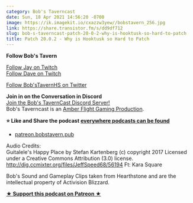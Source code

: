 ```yaml
---
category: Bob's Taverncast
date: Sun, 18 Apr 2021 14:56:20 -0700
image: https://ik.imagekit.io/cxazzw3yew//bobstavern_256.jpg
link: https://share.transistor.fm/s/dd9df712
slug: bob-s-taverncast-patch-20-0-2-why-is-hooktusk-so-hard-to-patch
title: Patch 20.0.2 - Why is Hooktusk so Hard to Patch
---
```


<p><strong>Follow Bob's Tavern</strong></p><p><a href="https://twitch.tv/kjaymiller">Follow Jay on Twitch</a><br /><a href="https://twitch.tv/doctorfeesh">Follow Dave on Twitch</a></p><p><a href="https://twitter.com/bobstavernhs">Follow Bob'sTavernHS on Twitter</a></p><p><strong>Join in on the Conversation in Discord</strong><br /><a href="https://discord.gg/c2rFknG">Join the Bob's TavernCast Discord Server!</a><br />Bob's Taverncast is an <a href="https://amberflightgaming.wixsite.com/afgaming">Amber Flight Gaming Production</a>. </p><p><strong>⭐ Like and Share the podcast </strong><a href="http://bobstavern.pub/subscribe"><strong>everywhere podcasts can be found</strong></a></p><ul><li><a href="http://patreon.bobstavern.pub/">patreon.bobstavern.pub</a></li></ul><p>Audio Credits:<br />Guitalele's Happy Place by Stefan Kartenberg (c) copyright 2017 Licensed under a Creative Commons Attribution (3.0) license. <a href="http://dig.ccmixter.org/files/JeffSpeed68/56194">http://dig.ccmixter.org/files/JeffSpeed68/56194</a> Ft: Kara Square</p><p>Bob's Sound and Gameplay Clips taken from Hearthstone and are the intellectual property of Activision Blizzard.</p><p><strong><a href="http://patreon.bobstavern.pub" rel="payment" title="★ Support this podcast on Patreon ★">★ Support this podcast on Patreon ★</a></strong></p>